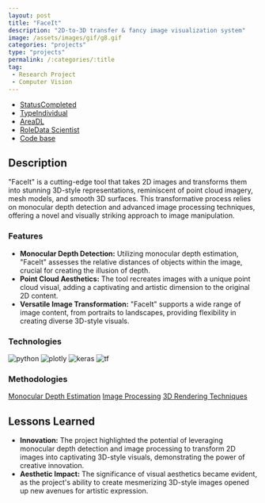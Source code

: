 ```yaml
---
layout: post
title: "FaceIt"
description: "2D-to-3D transfer & fancy image visualization system"
image: /assets/images/gif/g8.gif
categories: "projects"
type: "projects"
permalink: /:categories/:title
tag:
 - Research Project
 - Computer Vision
---
```


<div id="main">
	<section id='second'>
		<div class="inner no-padding">
			<div class="tag-container">
                    <ul class="actions">
                        <li><a href="#" class="button special small disable">Status</a><a href="#" class="button small disable">Completed</a></li>
                        <li><a href="#" class="button special small disable">Type</a><a href="#" class="button small disable">Individual</a></li>
                        <li><a href="#" class="button special small disable">Area</a><a href="#" class="button small disable">DL</a></li>
						<li><a href="#" class="button special small disable">Role</a><a href="#" class="button small disable">Data Scientist</a></li>
						<li><a href="#" class="button special small disable"><i class="fab fa-github"></i></a><a href="https://github.com/nipdep/FaceIt" class="button small">Code base</a></li>
                    </ul>
            </div>
			<div>
				<h2>Description</h2>
				<p>"FaceIt" is a cutting-edge tool that takes 2D images and transforms them into stunning 3D-style representations, reminiscent of point cloud imagery, mesh models, and smooth 3D surfaces. This transformative process relies on monocular depth detection and advanced image processing techniques, offering a novel and visually striking approach to image manipulation.</p>
					<h3>Features</h3>
					<ul class='fa-ul'>
						<li><i class="fa-li fa fa-check-square"></i><b>Monocular Depth Detection:</b> Utilizing monocular depth estimation, "FaceIt" assesses the relative distances of objects within the image, crucial for creating the illusion of depth.</li>
						<li><i class="fa-li fa fa-check-square"></i><b>Point Cloud Aesthetics:</b> The tool recreates images with a unique point cloud visual, adding a captivating and artistic dimension to the original 2D content.</li>
						<li><i class="fa-li fa fa-check-square"></i><b>Versatile Image Transformation:</b> "FaceIt" supports a wide range of image content, from portraits to landscapes, providing flexibility in creating diverse 3D-style visuals.</li>
					</ul>
			</div>
			<div class="row">
				<div class="6u 12u$(small)">
					<h3>Technologies</h3>
					<div class='logos-container'>
						<img src="{% link /assets/images/logos/python.png %}" alt="python" class="logos">
						<img src="{% link /assets/images/logos/plotly.png %}" alt="plotly" class="logos">
						<img src="{% link /assets/images/logos/keras.png %}" alt="keras" class="logos">
						<img src="{% link /assets/images/logos/tensorflow.png %}" alt="tf" class="logos">
					</div>
				</div>
				<div class="6u$ 12u$(small) ">
					<h3>Methodologies</h3>
					<p>
					  <a href="#" class="button small disable">Monocular Depth Estimation</a>
					  <a href="#" class="button small disable">Image Processing</a>
					  <a href="#" class="button small disable">3D Rendering Techniques</a>
					</p>
				</div>
			</div>
		</div>
	</section>
	<section id='third'>
		<div class="inner no-padding">
			<!-- <div>
				<h2>Project Visualization</h2>
				<div id="slider">  
					<div class="slides">  
					<img src="https://hhsbanner.com/wp-content/uploads/2019/03/victoria_falls-900x300.jpg" width="100%" />
					</div>
					<div class="slides">  
					<img src="https://blog.cognifit.com/wp-content/uploads/2019/11/hiking-900x300.jpg" width="100%" />
					</div>
					<div class="slides">  
					<img src="https://travelfree.info/wp-content/uploads/2018/02/croatia-waterfall-in-deep-forest-of-Cr-12755165-900x300.jpg" width="100%" />
					</div> 
					<div class="slides">  
					<img src="https://www.piemonturismo.it/site/wp-content/uploads/2014/07/13-laghi-grande.jpg" width="100%" />
					</div> 
					<div class="slides">  
					<img src="https://improvephotography.com/wp-content/uploads/2017/09/Julian-Baird-20170914-3-900px.jpg" width="100%" />
					</div>  
				</div>
				<script src="{{ site.baseurl }}/assets/js/image_slider.js"></script>
			</div> -->
			<div>
				<h2>Lessons Learned</h2>
				<ul class='fa-ul'>
					<li><i class="fa-li fa fa-check-square"></i><b>Innovation:</b> The project highlighted the potential of leveraging monocular depth detection and image processing to transform 2D images into captivating 3D-style visuals, demonstrating the power of creative innovation.</li>
					<li><i class="fa-li fa fa-check-square"></i><b>Aesthetic Impact:</b> The significance of visual aesthetics became evident, as the project's ability to create mesmerizing 3D-style images opened up new avenues for artistic expression.</li>
				</ul>
			</div>
		</div>
	</section>
</div>



	


